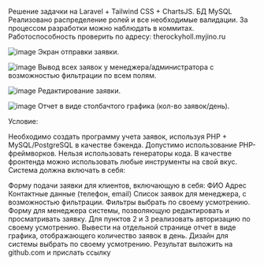 Решение задачки на Laravel + Tailwind CSS + ChartsJS. БД MySQL Реализовано распределение ролей и все необходимые валидации. За процессом разработки можно наблюдать в коммитах. Работоспособность проверить по адресу: therockyholl.myjino.ru

![image](https://user-images.githubusercontent.com/58739981/133436734-b11f1e6c-1bc6-43e7-b1ff-1bebec41ccc5.png)
Экран отправки заявки.


![image](https://user-images.githubusercontent.com/58739981/133437007-a844d806-2baa-4364-862c-2467b60f900f.png)
Вывод всех заявок у менеджера/администратора с возможностью фильтрации по всем полям.

![image](https://user-images.githubusercontent.com/58739981/133437205-863893b3-d042-4ec6-aeb7-aacc2bf94869.png)
Редактирование заявки.

![image](https://user-images.githubusercontent.com/58739981/133437246-2bffbbdf-7476-4983-9276-c9c59a02e8a0.png)
Отчет в виде столбачтого графика (кол-во заявок/день).


Условие:

Необходимо создать программу учета заявок, используя PHP + MySQL/PostgreSQL в качестве бэкенда. Допустимо использование PHP-фреймворков. Нельзя использовать генераторы кода. В качестве фронтенда можно использовать любые инструменты на свой вкус. Система должна включать в себя:

Форму подачи заявки для клиентов, включающую в себя:
ФИО
Адрес
Контактные данные (телефон, email)
Список заявок для менеджера, с возможностью фильтрации. Фильтры выбрать по своему усмотрению.
Форму для менеджера системы, позволяющую редактировать и просматривать заявку.
Для пунктов 2 и 3 реализовать авторизацию по своему усмотрению.
Вывести на отдельной странице отчет в виде графика, отображающего количество заявок в день.
Дизайн для системы выбрать по своему усмотрению. Результат выложить на github.com и прислать ссылку
